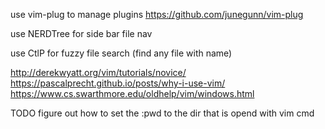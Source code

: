 use vim-plug to manage plugins 
 https://github.com/junegunn/vim-plug

use NERDTree for side bar file nav

use CtlP for fuzzy file search (find any file with name)

http://derekwyatt.org/vim/tutorials/novice/
https://pascalprecht.github.io/posts/why-i-use-vim/
https://www.cs.swarthmore.edu/oldhelp/vim/windows.html

TODO figure out how to set the :pwd to the dir that is opend with vim cmd
